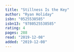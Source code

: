 ```yaml
---
title: "Stillness Is the Key"
author: "Ryan Holiday"
isbn: "0525538585"
isbn13: "9780525538585"
rating: 4
pages: 288
read: "2019-12-08"
added: "2019-12-08"
---
```


